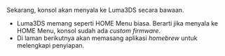 Sekarang, konsol akan menyala ke Luma3DS secara bawaan.

- Luma3DS memang seperti HOME Menu biasa. Berarti jika menyala ke HOME Menu, konsol sudah ada _custom firmware_.
- Di laman berikutnya akan memasang aplikasi _homebrew_ untuk melengkapi penyiapan.
